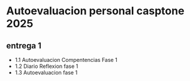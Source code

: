# Autoevaluacion personal casptone 2025
## entrega 1
+ 1.1 Autoevaluacion Compentencias Fase 1
+ 1.2 Diario Reflexion fase 1
+ 1.3 Autoevaluacion fase 1
